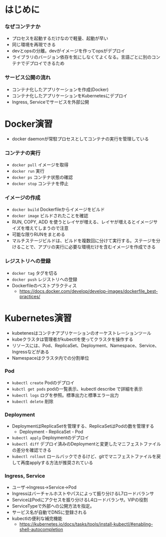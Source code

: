 # はじめに

### なぜコンテナか

* プロセスを起動するだけなので軽量、起動が早い
* 同じ環境を再現できる
* devとopsの分離。devがイメージを作ってopsがデプロイ
* ライブラリのバージョン依存を気にしなくてよくなる。言語ごとに別のコンテナでデプロイできるため

### サービス公開の流れ

* コンテナ化したアプリケーションを作成(Docker)
* コンテナ化したアプリケーションをKubernetesにデプロイ
* Ingress, Serviceでサービスを外部公開

# Docker演習

* docker daemonが常駐プロセスとしてコンテナの実行を管理している

### コンテナの実行

* `docker pull` イメージを取得
* `docker run` 実行
* `docker ps` コンテナ状態の確認
* `docker stop` コンテナを停止

### イメージの作成
* `docker build` Dockerfileからイメージをビルド
* `docker image` ビルドされたことを確認
* RUN, COPY, ADD を使うとレイヤが増える、レイヤが増えるとイメージサイズを増えてしまうので注意
* 可能な限りRUNをまとめる
* マルチステージビルドは、ビルドを複数回に分けて実行する。ステージを分けることで、アプリの実行に必要な環境だけを含むイメージを作成できる

### レジストリへの登録

* `docker tag` タグを切る
* `docker push` レジストリへの登録
* Dockerfileのベストプラクティス
  * https://docs.docker.com/develop/develop-images/dockerfile_best-practices/

# Kubernetes演習

* kubetenesはコンテナアプリケーションのオーケストレーションツール
* kubeクラスタは管理者がkubectlを使ってクラスタを操作する
* リソースには、Pod、ReplicaSet、Deployment、Namespace、Service、Ingressなどがある
* Namespaceはクラスタ内での分割単位

### Pod

* `kubectl create` Podのデプロイ
* `kubctl get pods` podの一覧表示、kubectl describe で詳細を表示
* `kubectl logs` ログを参照。標準出力と標準エラー出力
* `kubectl delete` 削除

### Deployment

* DeploymentはReplicaSetを管理する、ReplicaSetはPodの数を管理する
  * Deployment - ReplicaSet - Pod
* `kubectl apply` Deploymentのデプロイ
* `kubectl diff` デプロイ済みのDeploymentと変更したマニフェストファイルの差分を確認できる
* `kubectl rollout` ロールバックできるけど、gitでマニフェストファイルを戻して再度applyする方法が推奨されている

### Ingress, Service
* ユーザ→Ingress→Service→Pod
* Ingressはバーチャルホストやパスによって振り分けるL7ロードバランサ
* ServiceはPodにアクセスを振り分けるL4ロードバランサ。VIPの役割
* ServiceTypeで外部への公開方法を指定。
* サービス名が自動でDNSに登録される
* kubectlの便利な補完機能
    * https://kubernetes.io/docs/tasks/tools/install-kubectl/#enabling-shell-autocompletion
